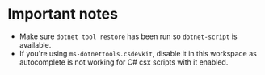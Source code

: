 # Important notes

* Make sure `dotnet tool restore` has been run so `dotnet-script` is available.
* If you're using `ms-dotnettools.csdevkit`, disable it in this workspace as autocomplete is not working for C# csx scripts with it enabled.

